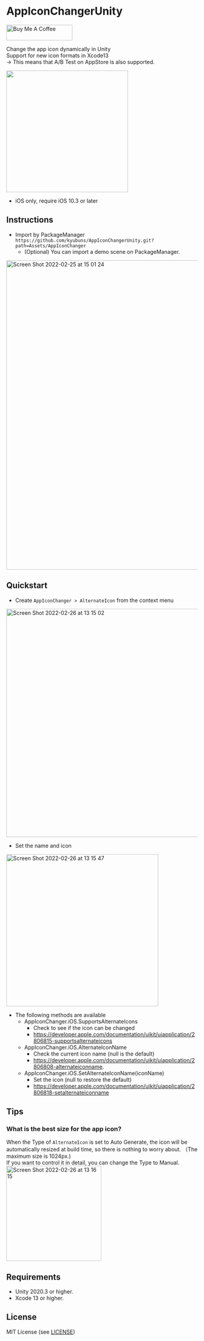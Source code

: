 # AppIconChangerUnity

<a href="https://www.buymeacoffee.com/kyubuns" target="_blank"><img src="https://cdn.buymeacoffee.com/buttons/default-orange.png" alt="Buy Me A Coffee" height="41" width="174"></a>

Change the app icon dynamically in Unity  
Support for new icon formats in Xcode13  
-> This means that A/B Test on AppStore is also supported.

<img src="https://user-images.githubusercontent.com/961165/80934851-02bad200-8e05-11ea-9f91-821b5a42def9.gif" width="320">

- iOS only, require iOS 10.3 or later

## Instructions

- Import by PackageManager `https://github.com/kyubuns/AppIconChangerUnity.git?path=Assets/AppIconChanger`
  - (Optional) You can import a demo scene on PackageManager.
<img width="813" alt="Screen Shot 2022-02-25 at 15 01 24" src="https://user-images.githubusercontent.com/961165/155662881-60ea3785-d3e7-4bda-9da8-3f8208d27390.png">

## Quickstart

- Create `AppIconChanger > AlternateIcon` from the context menu

<img width="600" alt="Screen Shot 2022-02-26 at 13 15 02" src="https://user-images.githubusercontent.com/961165/155829253-d5da01b8-5491-444e-adea-385a4a3389c6.png">

- Set the name and icon

<img width="400" alt="Screen Shot 2022-02-26 at 13 15 47" src="https://user-images.githubusercontent.com/961165/155829249-b36feac2-17ee-4f4b-bdc2-ab00b50450c4.png">

- The following methods are available
    - AppIconChanger.iOS.SupportsAlternateIcons
        - Check to see if the icon can be changed
        - https://developer.apple.com/documentation/uikit/uiapplication/2806815-supportsalternateicons
    - AppIconChanger.iOS.AlternateIconName
        - Check the current icon name (null is the default)
        - https://developer.apple.com/documentation/uikit/uiapplication/2806808-alternateiconname.
    - AppIconChanger.iOS.SetAlternateIconName(iconName)
        - Set the icon (null to restore the default)
        - https://developer.apple.com/documentation/uikit/uiapplication/2806818-setalternateiconname

## Tips

### What is the best size for the app icon?

When the Type of `AlternateIcon` is set to Auto Generate, the icon will be automatically resized at build time, so there is nothing to worry about. （The maximum size is 1024px.)  
If you want to control it in detail, you can change the Type to Manual.  
<img width="250" alt="Screen Shot 2022-02-26 at 13 16 15" src="https://user-images.githubusercontent.com/961165/155829238-db5b160f-ed8a-4b60-a0e3-58df7921b42e.png">

## Requirements

- Unity 2020.3 or higher.
- Xcode 13 or higher.

## License

MIT License (see [LICENSE](LICENSE))

